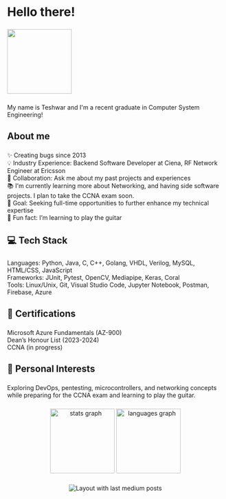 <h1 align="left">Hello there!</h1>

###

<div align="left">
  <img height="150" src="https://i.giphy.com/media/v1.Y2lkPTc5MGI3NjExajd1Y2c4ZGdoZjAyOG8yNXhkMXlkdmhqZzhydnNyYjFzNmM3aHJkbiZlcD12MV9pbnRlcm5hbF9naWZfYnlfaWQmY3Q9Zw/8JTFsZmnTR1Rs1JFVP/giphy.gif"  />
</div>

###

<p align="left">My name is Teshwar and I'm a recent graduate in Computer System Engineering!</p>

###

<h2 align="left">About me</h2>

###

<p align="left">✨ Creating bugs since 2013<br>💡 Industry Experience: Backend Software Developer at Ciena, RF Network Engineer at Ericsson<br>🤝 Collaboration: Ask me about my past projects and experiences<br>📚 I'm currently learning more about Networking, and having side software projects. I plan to take the CCNA exam soon.<br>🎯 Goal: Seeking full-time opportunities to further enhance my technical expertise<br>🎲 Fun fact: I’m learning to play the guitar</p>

###

<h2 align="left">💻 Tech Stack</h2>

###

<p align="left">Languages: Python, Java, C, C++, Golang, VHDL, Verilog, MySQL, HTML/CSS, JavaScript<br>Frameworks: JUnit, Pytest, OpenCV, Mediapipe, Keras, Coral<br>Tools: Linux/Unix, Git, Visual Studio Code, Jupyter Notebook, Postman, Firebase, Azure</p>

###

<h2 align="left">🚀 Certifications</h2>

###

<p align="left">Microsoft Azure Fundamentals (AZ-900)<br>Dean’s Honour List (2023-2024)<br>CCNA (in progress)</p>

###

<h2 align="left">🎸 Personal Interests</h2>

###

<p align="left">Exploring DevOps, pentesting, microcontrollers, and networking concepts while preparing for the CCNA exam and learning to play the guitar.</p>

###

<div align="center">
  <img src="https://github-readme-stats.vercel.app/api?username=teshwar&hide_title=false&hide_rank=false&show_icons=true&include_all_commits=true&count_private=true&disable_animations=false&theme=dracula&locale=en&hide_border=false&order=1" height="150" alt="stats graph"  />
  <img src="https://github-readme-stats.vercel.app/api/top-langs?username=teshwar&locale=en&hide_title=false&layout=compact&card_width=320&langs_count=5&theme=dracula&hide_border=false&order=2" height="150" alt="languages graph"  />
</div>

###

<div align="center">
  <img src="https://github-read-medium-git-main.pahlevikun.vercel.app/latest?limit=3&username=teshwar&theme=dark" alt="Layout with last medium posts"  />
</div>

###
